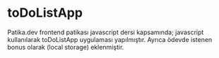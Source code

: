 # toDoListApp
Patika.dev frontend patikası javascript dersi kapsamında; javascript kullanılarak toDoListApp uygulaması yapılmıştır. Ayrıca ödevde istenen bonus olarak (local storage) eklenmiştir.
